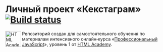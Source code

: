 # Личный проект «Кекстаграм» [![Build status][travis-image]][travis-url]

<a href="https://htmlacademy.ru/intensive/javascript"><img align="left" width="50" height="50" alt="HTML Academy" src="https://up.htmlacademy.ru/static/img/intensive/javascript/logo-for-github-2.png"></a>

Репозиторий создан для самостоятельного обучения по материалам интенсивного онлайн‑курса «[Профессиональный JavaScript](https://htmlacademy.ru/intensive/javascript)», уровень 1 от [HTML Academy](https://htmlacademy.ru).

[travis-image]: https://travis-ci.com/AlexLarina/htmlacademy-kekstagram.svg?branch=master
[travis-url]: https://travis-ci.com/AlexLarina/htmlacademy-kekstagram
